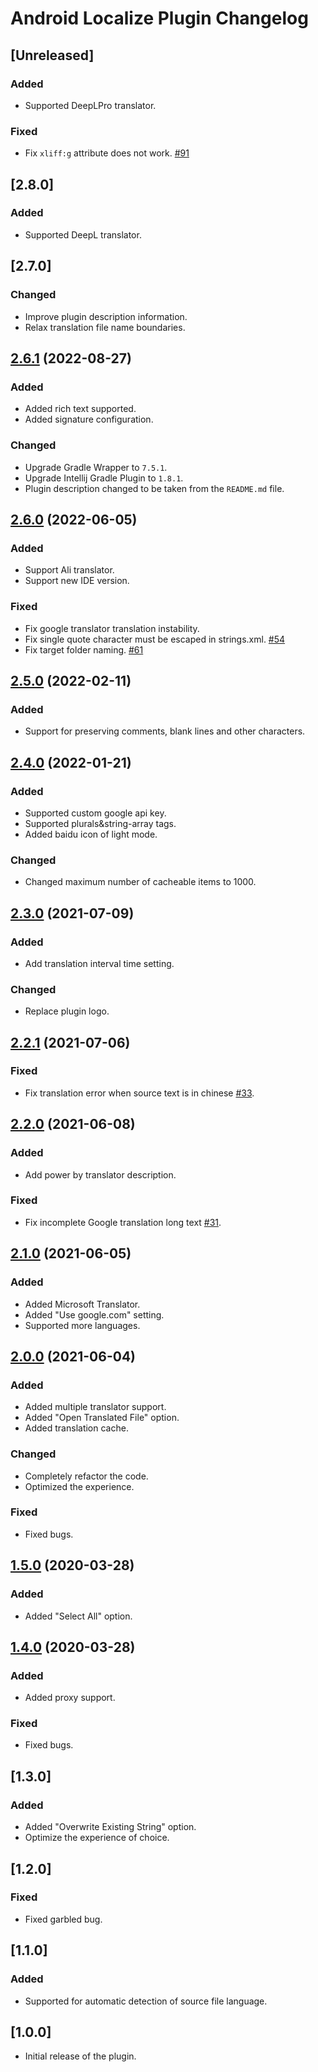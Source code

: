 <!-- Keep a Changelog guide -> https://keepachangelog.com -->

# Android Localize Plugin Changelog

## [Unreleased]
### Added
- Supported DeepLPro translator.

### Fixed
- Fix `xliff:g` attribute does not work. [#91](https://github.com/Airsaid/AndroidLocalizePlugin/issues/91)

## [2.8.0]
### Added
- Supported DeepL translator.

## [2.7.0]
### Changed
- Improve plugin description information.
- Relax translation file name boundaries.

## [2.6.1](https://github.com/Airsaid/AndroidLocalizePlugin/releases/tag/v2.6.1) (2022-08-27)
### Added
- Added rich text supported.
- Added signature configuration.

### Changed
- Upgrade Gradle Wrapper to `7.5.1`.
- Upgrade Intellij Gradle Plugin to `1.8.1`.
- Plugin description changed to be taken from the `README.md` file.

## [2.6.0](https://github.com/Airsaid/AndroidLocalizePlugin/releases/tag/v2.6.0) (2022-06-05)
### Added
- Support Ali translator.
- Support new IDE version.

### Fixed
- Fix google translator translation instability.
- Fix single quote character must be escaped in strings.xml. [#54](https://github.com/Airsaid/AndroidLocalizePlugin/issues/54)
- Fix target folder naming. [#61](https://github.com/Airsaid/AndroidLocalizePlugin/issues/61)

## [2.5.0](https://github.com/Airsaid/AndroidLocalizePlugin/releases/tag/v2.5.0) (2022-02-11)
### Added
- Support for preserving comments, blank lines and other characters.

## [2.4.0](https://github.com/Airsaid/AndroidLocalizePlugin/releases/tag/v2.4.0) (2022-01-21)
### Added
- Supported custom google api key.
- Supported plurals&string-array tags.
- Added baidu icon of light mode.

### Changed
- Changed maximum number of cacheable items to 1000.

## [2.3.0](https://github.com/Airsaid/AndroidLocalizePlugin/releases/tag/v2.3.0) (2021-07-09)
### Added
- Add translation interval time setting.

### Changed
- Replace plugin logo.

## [2.2.1](https://github.com/Airsaid/AndroidLocalizePlugin/releases/tag/v2.2.1) (2021-07-06)
### Fixed
- Fix translation error when source text is in chinese [#33](https://github.com/Airsaid/AndroidLocalizePlugin/issues/33).

## [2.2.0](https://github.com/Airsaid/AndroidLocalizePlugin/releases/tag/v2.2.0) (2021-06-08)
### Added
- Add power by translator description.

### Fixed
- Fix incomplete Google translation long text [#31](https://github.com/Airsaid/AndroidLocalizePlugin/issues/31).

## [2.1.0](https://github.com/Airsaid/AndroidLocalizePlugin/releases/tag/v2.1.0) (2021-06-05)
### Added
- Added Microsoft Translator.
- Added "Use google.com" setting.
- Supported more languages.

## [2.0.0](https://github.com/Airsaid/AndroidLocalizePlugin/releases/tag/v2.0.0) (2021-06-04)
### Added
- Added multiple translator support.
- Added "Open Translated File" option.
- Added translation cache.

### Changed
- Completely refactor the code.
- Optimized the experience.

### Fixed
- Fixed bugs.

## [1.5.0](https://github.com/Airsaid/AndroidLocalizePlugin/releases/tag/v1.5) (2020-03-28)
### Added
- Added "Select All" option.

## [1.4.0](https://github.com/Airsaid/AndroidLocalizePlugin/releases/tag/v1.4) (2020-03-28)
### Added
- Added proxy support.

### Fixed
- Fixed bugs.

## [1.3.0]
### Added
- Added "Overwrite Existing String" option.
- Optimize the experience of choice.

## [1.2.0]
### Fixed
- Fixed garbled bug.

## [1.1.0]
### Added
- Supported for automatic detection of source file language.

## [1.0.0]
- Initial release of the plugin.